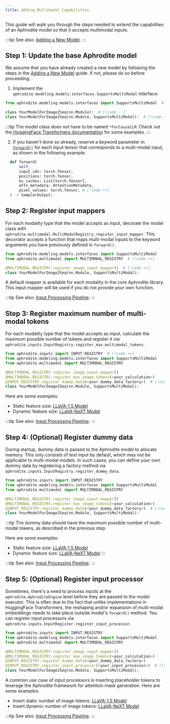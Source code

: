 ```yaml
---
title: Adding Multimodal Capabilities
---
```


This guide will walk you through the steps needed to extend the capabilities of an Aphrodite model so that it accepts multimodal inputs.

:::tip
See also: [Adding a New Model](/pages/developer/adding-model).
:::

## Step 1: Update the base Aphrodite model
We assume that you have already created a new model by following the steps in the [Adding a New Model](/pages/developer/adding-model) guide. If not, please do so before proceeding.

1. Implement the `aphrodite.modeling.models.interfaces.SupportsMultiModal` interface:

```py
from aphrodite.modeling.models.interfaces import SupportsMultiModal  # [!code ++]

class YourModelForImage2Seq(nn.Module):  # [!code --]
class YourModelForImage2Seq(nn.Module, SupportsMultiModal):  # [!code ++]
```

:::tip
The model class does not have to be named `*ForCausalLM`. Check out the[ HuggingFace Transformers documentation](https://huggingface.co/docs/transformers/model_doc/auto#multimodal) for some examples.
:::

2. If you haven't done so already, reserve a keyword parameter in [`forward()`](https://pytorch.org/docs/stable/generated/torch.nn.Module.html#torch.nn.Module.forward) for each input tensor that corresponds to a multi-modal input, as shown in the following example:

```py
  def forward(
      self,
      input_ids: torch.Tensor,
      positions: torch.Tensor,
      kv_caches: List[torch.Tensor],
      attn_metadata: AttentionMetadata,
      pixel_values: torch.Tensor, # [!code ++]
  ) -> SamplerOutput:
```

## Step 2: Register input mappers
For each modality type that the model accepts as input, decorate the model class with `aphrodite.multimodal.MultiModalRegistry.register_input_mapper`. This decorator accepts a function that maps multi-modal inputs to the keyword arguments you have previously defined in `forward()`.

```py
from aphrodite.modeling.models.interfaces import SupportsMultiModal
from aphrodite.multimodal import MULTIMODAL_REGISTRY  # [!code ++]

@MULTIMODAL_REGISTRY.register_image_input_mapper()  # [!code ++]
class YourModelForImage2Seq(nn.Module, SupportsMultiModal):
```

A default mapper is available for each modality in the core Aphrodite library. This input mapper will be used if you do not provide your own function.

:::tip
See also: [Input Processing Pipeline](/pages/developer/input-processing).
:::

## Step 3: Register maximum number of multi-modal tokens

For each modality type that the model accepts as input, calculate the maximum possible number of tokens and register it via `aphrodite.inputs.InputRegistry.register_max_multimodal_tokens`.

```py
from aphrodite.inputs import INPUT_REGISTRY  # [!code ++]
from aphrodite.modeling.models.interfaces import SupportsMultiModal
from aphrodite.multimodal import MULTIMODAL_REGISTRY

@MULTIMODAL_REGISTRY.register_image_input_mapper()
@MULTIMODAL_REGISTRY.register_max_image_tokens(<your_calculation>)
@INPUT_REGISTRY.register_dummy_data(<your_dummy_data_factory>)  # [!code ++]
class YourModelForImage2Seq(nn.Module, SupportsMultiModal):
```

Here are some examples:

- Static feature size: [LLaVA-1.5 Model](https://github.com/PygmalionAI/aphrodite-engine/tree/main/aphrodite/modeling/models/llava.py)
- Dynamic feature size: [LLaVA-NeXT Model](https://github.com/PygmalionAI/aphrodite-engine/tree/main/aphrodite/modeling/models/llava_next.py)

:::tip
See also: [Input Processing Pipeline](/pages/developer/input-processing).
:::

## Step 4: (Optional) Register dummy data
During startup, dummy data is passed to the Aphrodite model to allocate memory. This only consists of text input by default, which may not be applicable to multi-modal models. In such cases, you can define your own dummy data by registering a factory method via `aphrodite.inputs.InputRegistry.register_dummy_data`.

```py
from aphrodite.inputs import INPUT_REGISTRY
from aphrodite.modeling.models.interfaces import SupportsMultiModal
from aphrodite.multimodal import MULTIMODAL_REGISTRY

@MULTIMODAL_REGISTRY.register_image_input_mapper()
@MULTIMODAL_REGISTRY.register_max_image_tokens(<your_calculation>)
@INPUT_REGISTRY.register_dummy_data(<your_dummy_data_factory>)  # [!code ++]
class YourModelForImage2Seq(nn.Module, SupportsMultiModal):
```

:::tip
The dummy data should have the maximum possible number of multi-modal tokens, as described in the previous step.

Here are some examples:
- Static feature size: [LLaVA-1.5 Model](https://github.com/PygmalionAI/aphrodite-engine/tree/main/aphrodite/modeling/models/llava.py)
- Dynamic feature size: [LLaVA-NeXT Model](https://github.com/PygmalionAI/aphrodite-engine/tree/main/aphrodite/modeling/models/llava_next.py)
:::

:::tip
See also: [Input Processing Pipeline](/pages/developer/input-processing).
:::

## Step 5: (Optional) Register input processor
Sometimes, there's a need to process inputs at the `aphrodite.AphroditeEngine` level before they are passed to the model executor. This is often due to the fact that unlike implementations in HuggingFace Transformers, the reshaping and/or expansion of multi-modal embeddings needs to take place outside model's `forward()` method. You can register input processors via  `aphrodite.inputs.InputRegister.register_input_processor`.

```py
from aphrodite.inputs import INPUT_REGISTRY
from aphrodite.modeling.models.interfaces import SupportsMultiModal
from aphrodite.multimodal import MULTIMODAL_REGISTRY

@MULTIMODAL_REGISTRY.register_image_input_mapper()
@MULTIMODAL_REGISTRY.register_max_image_tokens(<your_calculation>)
@INPUT_REGISTRY.register_dummy_data(<your_dummy_data_factory>)
@INPUT_REGISTRY.register_input_processor(<your_input_processor>)  # [!code ++]
class YourModelForImage2Seq(nn.Module, SupportsMultiModal):
```

A common use case of input processors is inserting placeholder tokens to leverage the Aphrodite framework for attention mask generation. Here are some examples:

- Insert static number of image tokens: [LLaVA-1.5 Model](https://github.com/PygmalionAI/aphrodite-engine/tree/main/aphrodite/modeling/models/llava.py)
- Insert dynamic number of image tokens: [LLaVA-NeXT Model](https://github.com/PygmalionAI/aphrodite-engine/tree/main/aphrodite/modeling/models/llava_next.py)

:::tip
See also: [Input Processing Pipeline](/pages/developer/input-processing).
:::